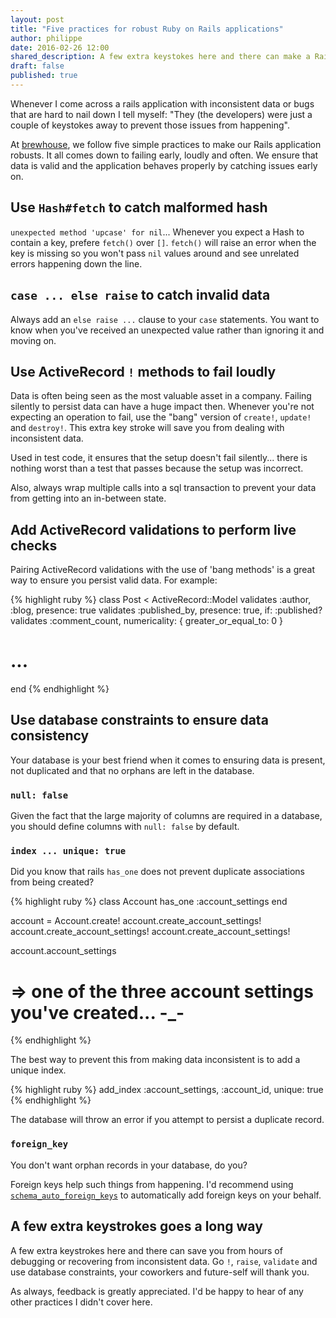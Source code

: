 ```yaml
---
layout: post
title: "Five practices for robust Ruby on Rails applications"
author: philippe
date: 2016-02-26 12:00
shared_description: A few extra keystokes here and there can make a Rails application robust.
draft: false
published: true
---
```



Whenever I come across a rails application with inconsistent data or bugs that are hard
to nail down I tell myself: "They (the developers) were just a couple of keystokes away to prevent those issues from happening".

At [brewhouse](http://brewhouse.io), we follow five simple practices to make our Rails application robusts. It all comes down to failing early, loudly and often. We ensure that data is valid and the application behaves properly by catching issues early on.

<!-- break -->

## Use `Hash#fetch` to catch malformed hash

`unexpected method 'upcase' for nil`... Whenever you expect a Hash to contain a key, prefere `fetch()` over
`[]`. `fetch()` will raise an error when the key is missing so you won't
pass `nil` values around and see unrelated errors happening down the
line.

## `case ... else raise` to catch invalid data

Always add an `else raise ...` clause to your `case` statements. You
want to know when you've received an unexpected value rather than
ignoring it and moving on.

## Use ActiveRecord `!` methods to fail loudly

Data is often being seen as the most valuable asset in a company. Failing silently to persist data can have a huge impact then.
Whenever you're not expecting an operation to fail, use the "bang"
version of `create!`, `update!` and `destroy!`. This extra key stroke
will save you from dealing with inconsistent data.

Used in test code, it ensures that the setup doesn't fail silently...
there is nothing worst than a test that passes because the setup was
incorrect.

Also, always wrap multiple calls into a sql transaction to prevent your data from getting into an in-between state.

## Add ActiveRecord validations to perform live checks

Pairing ActiveRecord validations with the use of 'bang methods' is a great way to ensure you persist valid data. For example:

{% highlight ruby %}
class Post < ActiveRecord::Model
  validates :author, :blog, presence: true
  validates :published_by, presence: true, if: :published?
  validates :comment_count, numericality: { greater_or_equal_to: 0 }
  # ...
end
{% endhighlight %}

## Use database constraints to ensure data consistency

Your database is your best friend when it comes to ensuring data is
present, not duplicated and that no orphans are left in the database.

### `null: false`

Given the fact that the large majority of columns are required in a database, you should define columns with `null: false` by default.

### `index ... unique: true`

Did you know that rails `has_one` does not prevent duplicate
associations from being created?

{% highlight ruby %}
class Account
  has_one :account_settings
end

account = Account.create!
account.create_account_settings!
account.create_account_settings!
account.create_account_settings!

account.account_settings
 # => one of the three account settings you've created... -_-
{% endhighlight %}

The best way to prevent this from making data inconsistent is to add a unique index.

{% highlight ruby %}
add_index :account_settings, :account_id, unique: true
{% endhighlight %}

The database will throw an error if you attempt to persist a duplicate
record.

### `foreign_key`

You don't want orphan records in your database, do you?

Foreign keys help such things from happening. I'd recommend using
[`schema_auto_foreign_keys`](https://github.com/SchemaPlus/schema_auto_foreign_keys) to automatically add foreign keys on your
behalf.

## A few extra keystrokes goes a long way

A few extra keystrokes here and there can save you from hours of
debugging or recovering from inconsistent data. Go `!`, `raise`,
`validate` and use database constraints, your coworkers and future-self
will thank you.

As always, feedback is greatly appreciated. I'd be happy to hear of any other practices I didn't cover here.
